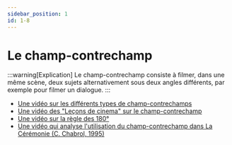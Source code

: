 ```yaml
---
sidebar_position: 1
id: 1-8
---
```

# Le champ-contrechamp

:::warning[Explication]
Le champ-contrechamp consiste à filmer, dans une même scène, deux sujets alternativement sous deux angles différents, par exemple pour filmer un dialogue.
:::

- [Une vidéo sur les différents types de champ-contrechamps](https://transmettrelecinema.com/video/les-champs-contrechamps/)
- [Une vidéo des "Leçons de cinema" sur le champ-contrechamp](https://drive.google.com/file/d/1MDvipbv_Q_lACVvK9dR3RoB_DuLgL0Ia/view?usp=drive_link)
- [Une vidéo sur la règle des 180°](https://drive.google.com/file/d/177GyvaczWASStuHlQxalBgz0p4TdrDIB/view?usp=drive_link)
- [Une vidéo qui analyse l'utilisation du champ-contrechamp dans La Cérémonie (C. Chabrol, 1995)](https://drive.google.com/file/d/1ZY3884bHEhRStAEw3QrpnZGayQr6ddU9/view?usp=drive_link)
